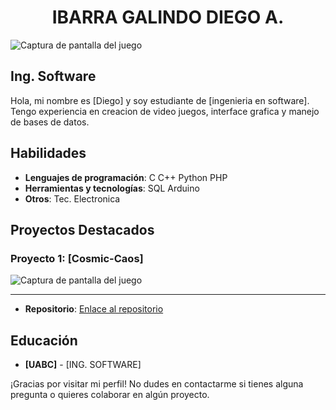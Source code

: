 # <h1 align="center">IBARRA GALINDO DIEGO A.</h1>

![Captura de pantalla del juego](https://i.ibb.co/9W1YGtq/interfaz.png)

## Ing. Software 

Hola, mi nombre es [Diego] y soy estudiante de [ingenieria en software]. Tengo experiencia en creacion de video juegos, interface grafica y manejo de bases de datos.

## Habilidades

- **Lenguajes de programación**: 
C
C++
Python
PHP
- **Herramientas y tecnologías**:
SQL
Arduino
- **Otros**:
Tec. Electronica

## Proyectos Destacados

### Proyecto 1: [Cosmic-Caos]

![Captura de pantalla del juego](https://i.ibb.co/9W1YGtq/interfaz.png)

---

- **Repositorio**: [Enlace al repositorio](https://github.com/Dekstro999/COSMIC-CHAOS)

## Educación

- **[UABC]** - [ING. SOFTWARE]

<!-- ## Experiencia Profesional

- **[Nombre de la Empresa]** - [Puesto]
  - [Fechas de empleo]
  - Descripción breve de tus responsabilidades y logros.

- **[Nombre de la Empresa]** - [Puesto]
  - [Fechas de empleo]
  - Descripción breve de tus responsabilidades y logros. -->

<!-- ## Contacto

- **Email**: [tu email]
- **LinkedIn**: [enlace a tu perfil de LinkedIn]
- **GitHub**: [enlace a tu perfil de GitHub]
- **Otros**: [cualquier otro medio de contacto]

--- -->

¡Gracias por visitar mi perfil! No dudes en contactarme si tienes alguna pregunta o quieres colaborar en algún proyecto.

